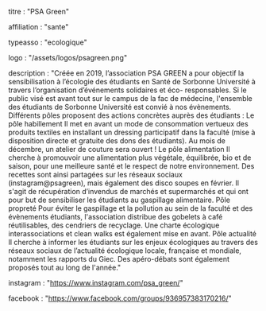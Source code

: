 titre : "PSA Green"

affiliation : "sante"

typeasso : "ecologique"

logo : "/assets/logos/psagreen.png"

description : "Créée en 2019, l’association PSA GREEN a pour objectif la sensibilisation à l’écologie des étudiants en Santé de Sorbonne Université à travers l’organisation d’événements solidaires et éco- responsables. Si le public visé est avant tout sur le campus de la fac de médecine, l'ensemble des étudiants de Sorbonne Université est convié à nos évènements.
Différents pôles proposent des actions concrètes auprès des étudiants :
Le pôle habillement
Il met en avant un mode de consommation vertueux des produits textiles en installant un dressing participatif dans la faculté (mise à disposition directe et gratuite des dons des étudiants). Au mois de décembre, un atelier de couture sera ouvert !   Le pôle alimentation
Il cherche à promouvoir une alimentation plus végétale, équilibrée, bio et de saison, pour une meilleure santé et le respect de notre environnement. Des recettes sont ainsi partagées sur les réseaux sociaux (instagram@psagreen), mais également des disco soupes en février. Il s'agit de récupération d’invendus de marchés et supermarchés et qui ont pour but de sensibiliser les étudiants au gaspillage alimentaire.
Pôle propreté
Pour éviter le gaspillage et la pollution au sein de la faculté et des évènements étudiants, l'association distribue des gobelets à café réutilisables, des cendriers de recyclage. Une charte écologique interassociations et clean walks est également mise en avant.
Pôle actualité
Il cherche à informer les étudiants sur les enjeux écologiques au travers des réseaux sociaux de l’actualité écologique locale, française et mondiale, notamment les rapports du Giec. Des apéro-débats sont également proposés tout au long de l'année."

instagram : "https://www.instagram.com/psa_green/"

facebook : "https://www.facebook.com/groups/936957383170216/"